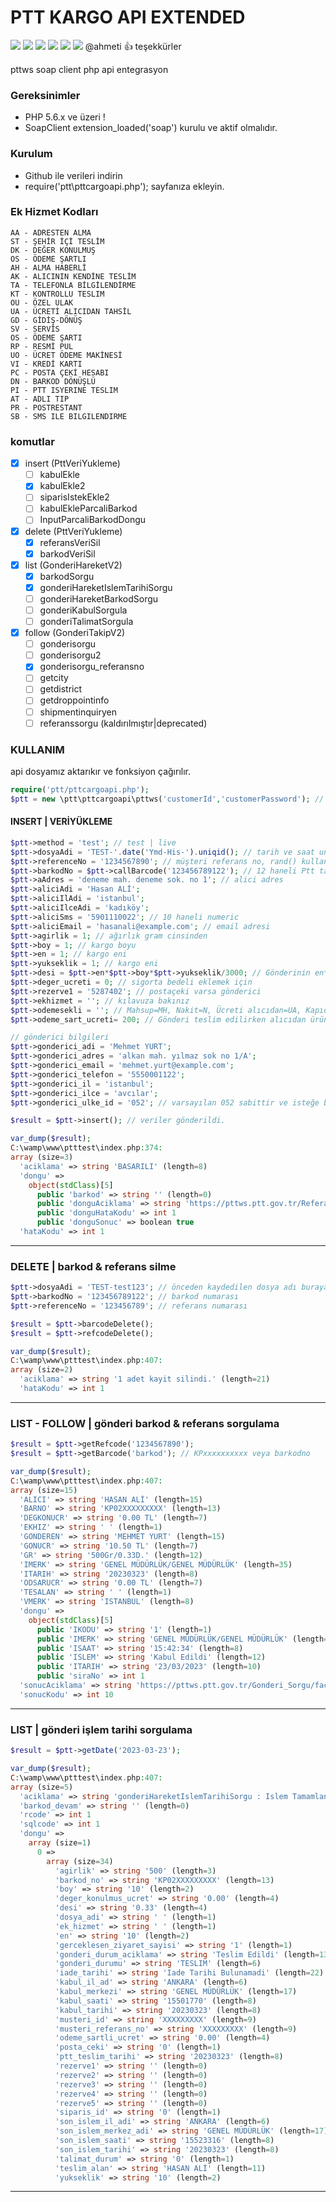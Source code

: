 # PTT KARGO API EXTENDED
![](https://img.shields.io/badge/Ver.-1.0.2-dark) ![](https://img.shields.io/badge/Author-trfoxs-blue) ![](https://img.shields.io/badge/profile-semihbtr-green?logo=linkedin&style=flat-square) ![](https://shields.io/badge/license-MIT-informational) ![](https://img.shields.io/badge/english-red) ![](https://img.shields.io/badge/turkish-red) @ahmeti :+1: teşekkürler

pttws soap client php api entegrasyon

### Gereksinimler
- PHP 5.6.x ve üzeri !
- SoapClient extension_loaded('soap') kurulu ve aktif olmalıdır.

### Kurulum
- Github ile verileri indirin
- require('ptt\pttcargoapi.php'); sayfanıza ekleyin.

### Ek Hizmet Kodları
```
AA - ADRESTEN ALMA
ST - ŞEHİR İÇİ TESLİM
DK - DEĞER KONULMUŞ
OS - ÖDEME ŞARTLI
AH - ALMA HABERLİ
AK - ALICININ KENDİNE TESLİM
TA - TELEFONLA BİLGİLENDİRME
KT - KONTROLLU TESLIM
OU - ÖZEL ULAK
UA - ÜCRETİ ALICIDAN TAHSİL
GD - GİDİŞ-DÖNÜŞ
SV - SERVİS
OS - ÖDEME ŞARTI
RP - RESMİ PUL
UO - ÜCRET ÖDEME MAKİNESİ
VI - KREDİ KARTI
PC - POSTA ÇEKİ HESABI
DN - BARKOD DÖNÜŞLÜ
PI - PTT ISYERINE TESLIM
AT - ADLI TIP
PR - POSTRESTANT
SB - SMS ILE BILGILENDIRME
```

### komutlar
- [x] insert (PttVeriYukleme)
  - [ ] kabulEkle
  - [x] kabulEkle2
  - [ ] siparisIstekEkle2
  - [ ] kabulEkleParcaliBarkod
  - [ ] InputParcaliBarkodDongu
- [x] delete (PttVeriYukleme)
  - [x] referansVeriSil
  - [x] barkodVeriSil
- [x] list (GonderiHareketV2)
  - [x] barkodSorgu
  - [x] gonderiHareketIslemTarihiSorgu
  - [ ] gonderiHareketBarkodSorgu
  - [ ] gonderiKabulSorgula
  - [ ] gonderiTalimatSorgula
- [x] follow (GonderiTakipV2)
    - [ ] gonderisorgu
    - [ ] gonderisorgu2
    - [x] gonderisorgu_referansno 
    - [ ] getcity
    - [ ] getdistrict
    - [ ] getdroppointinfo
    - [ ] shipmentinquiryen
    - [ ] referanssorgu (kaldırılmıştır|deprecated)
    
### KULLANIM
api dosyamız aktarıkır ve fonksiyon çağırılır.
```php
require('ptt/pttcargoapi.php');
$ptt = new \ptt\pttcargoapi\pttws('customerId','customerPassword'); // ptt tarafından verilen kodlar
```
#### INSERT | VERİYÜKLEME

```php
$ptt->method = 'test'; // test | live
$ptt->dosyaAdi = 'TEST-'.date('Ymd-His-').uniqid(); // tarih ve saat uniqid
$ptt->referenceNo = '1234567890'; // müşteri referans no, rand() kullanılabilir
$ptt->barkodNo = $ptt->callBarcode('123456789122'); // 12 haneli Ptt tarafından size temin edilen barkod aralığı varsa otomatik hesaplar
$ptt->aAdres = 'deneme mah. deneme sok. no 1'; // alici adres
$ptt->aliciAdi = 'Hasan ALİ';
$ptt->aliciIlAdi = 'istanbul';
$ptt->aliciIlceAdi = 'kadıköy';
$ptt->aliciSms = '5901110022'; // 10 haneli numeric
$ptt->aliciEmail = 'hasanali@example.com'; // email adresi
$ptt->agirlik = 1; // ağırlık gram cinsinden
$ptt->boy = 1; // kargo boyu
$ptt->en = 1; // kargo eni
$ptt->yukseklik = 1; // kargo eni
$ptt->desi = $ptt->en*$ptt->boy*$ptt->yukseklik/3000; // Gönderinin en*boy*yükseklik/3000 formülü ile hesaplanır. yoksa 1 yazınız
$ptt->deger_ucreti = 0; // sigorta bedeli eklemek için
$ptt->rezerve1 = '5287402'; // postaçeki varsa gönderici
$ptt->ekhizmet = ''; // kılavuza bakınız
$ptt->odemesekli = ''; // Mahsup=MH, Nakit=N, Ücreti alıcıdan=UA, Kapıda Ödeme=N1
$ptt->odeme_sart_ucreti= 200; // Gönderi teslim edilirken alıcıdan ürün fiyatı temin edilecekse gönderilir yoksa 0 yazınız

// gönderici bilgileri
$ptt->gonderici_adi = 'Mehmet YURT';
$ptt->gonderici_adres = 'alkan mah. yılmaz sok no 1/A';
$ptt->gonderici_email = 'mehmet.yurt@example.com';
$ptt->gonderici_telefon = '5550001122';
$ptt->gonderici_il = 'istanbul';
$ptt->gonderici_ilce = 'avcılar';
$ptt->gonderici_ulke_id = '052'; // varsayılan 052 sabittir ve isteğe bağlı veridir, lütfen kılavuza bakınız.

$result = $ptt->insert(); // veriler gönderildi.

var_dump($result);
C:\wamp\www\ptttest\index.php:374:
array (size=3)
  'aciklama' => string 'BASARILI' (length=8)
  'dongu' => 
    object(stdClass)[5]
      public 'barkod' => string '' (length=0)
      public 'donguAciklama' => string 'https://pttws.ptt.gov.tr/ReferansSorgu/faces/referansSorgu.xhtml?musteri_no=XXXXXXXXX&referans=XXXXXXXXX&guid=XXXXXXXXX' (length=132)
      public 'donguHataKodu' => int 1
      public 'donguSonuc' => boolean true
  'hataKodu' => int 1
```
----
### DELETE | barkod & referans silme
```php
$ptt->dosyaAdi = 'TEST-test123'; // önceden kaydedilen dosya adı buraya
$ptt->barkodNo = '123456789122'; // barkod numarası
$ptt->referenceNo = '123456789'; // referans numarası

$result = $ptt->barcodeDelete();
$result = $ptt->refcodeDelete();

var_dump($result);
C:\wamp\www\ptttest\index.php:407:
array (size=2)
  'aciklama' => string '1 adet kayit silindi.' (length=21)
  'hataKodu' => int 1
```
----
### LIST - FOLLOW | gönderi barkod & referans sorgulama
```php
$result = $ptt->getRefcode('1234567890');
$result = $ptt->getBarcode('barkod'); // KPxxxxxxxxxx veya barkodno

var_dump($result);
C:\wamp\www\ptttest\index.php:407:
array (size=15)
  'ALICI' => string 'HASAN ALİ' (length=15)
  'BARNO' => string 'KP02XXXXXXXXX' (length=13)
  'DEGKONUCR' => string '0.00 TL' (length=7)
  'EKHIZ' => string ' ' (length=1)
  'GONDEREN' => string 'MEHMET YURT' (length=15)
  'GONUCR' => string '10.50 TL' (length=7)
  'GR' => string '500Gr/0.33D.' (length=12)
  'IMERK' => string 'GENEL MÜDÜRLÜK/GENEL MÜDÜRLÜK' (length=35)
  'ITARIH' => string '20230323' (length=8)
  'ODSARUCR' => string '0.00 TL' (length=7)
  'TESALAN' => string ' ' (length=1)
  'VMERK' => string 'ISTANBUL' (length=8)
  'dongu' => 
    object(stdClass)[5]
      public 'IKODU' => string '1' (length=1)
      public 'IMERK' => string 'GENEL MÜDÜRLÜK/GENEL MÜDÜRLÜK' (length=35)
      public 'ISAAT' => string '15:42:34' (length=8)
      public 'ISLEM' => string 'Kabul Edildi' (length=12)
      public 'ITARIH' => string '23/03/2023' (length=10)
      public 'siraNo' => int 1
  'sonucAciklama' => string 'https://pttws.ptt.gov.tr/Gonderi_Sorgu/faces/index.xhtml?barkod=KP02XXXXXXXXX&barkod_guid=xxxxxxxxxxxxxxx' (length=112)
  'sonucKodu' => int 10

```
----
### LIST | gönderi işlem tarihi sorgulama
```php
$result = $ptt->getDate('2023-03-23');

var_dump($result);
C:\wamp\www\ptttest\index.php:407:
array (size=5)
  'aciklama' => string 'gonderiHareketIslemTarihiSorgu : Islem Tamamlandi.' (length=50)
  'barkod_devam' => string '' (length=0)
  'rcode' => int 1
  'sqlcode' => int 1
  'dongu' => 
    array (size=1)
      0 => 
        array (size=34)
          'agirlik' => string '500' (length=3)
          'barkod_no' => string 'KP02XXXXXXXXX' (length=13)
          'boy' => string '10' (length=2)
          'deger_konulmus_ucret' => string '0.00' (length=4)
          'desi' => string '0.33' (length=4)
          'dosya_adi' => string ' ' (length=1)
          'ek_hizmet' => string ' ' (length=1)
          'en' => string '10' (length=2)
          'gerceklesen_ziyaret_sayisi' => string '1' (length=1)
          'gonderi_durum_aciklama' => string 'Teslim Edildi' (length=13)
          'gonderi_durumu' => string 'TESLIM' (length=6)
          'iade_tarihi' => string 'Iade Tarihi Bulunamadi' (length=22)
          'kabul_il_ad' => string 'ANKARA' (length=6)
          'kabul_merkezi' => string 'GENEL MÜDÜRLÜK' (length=17)
          'kabul_saati' => string '15501770' (length=8)
          'kabul_tarihi' => string '20230323' (length=8)
          'musteri_id' => string 'XXXXXXXXX' (length=9)
          'musteri_referans_no' => string 'XXXXXXXXX' (length=9)
          'odeme_sartli_ucret' => string '0.00' (length=4)
          'posta_ceki' => string '0' (length=1)
          'ptt_teslim_tarihi' => string '20230323' (length=8)
          'rezerve1' => string '' (length=0)
          'rezerve2' => string '' (length=0)
          'rezerve3' => string '' (length=0)
          'rezerve4' => string '' (length=0)
          'rezerve5' => string '' (length=0)
          'siparis_id' => string '0' (length=1)
          'son_islem_il_adi' => string 'ANKARA' (length=6)
          'son_islem_merkez_adi' => string 'GENEL MÜDÜRLÜK' (length=17)
          'son_islem_saati' => string '15523316' (length=8)
          'son_islem_tarihi' => string '20230323' (length=8)
          'talimat_durum' => string '0' (length=1)
          'teslim_alan' => string 'HASAN ALİ' (length=11)
          'yukseklik' => string '10' (length=2)

```
----
